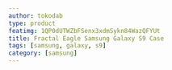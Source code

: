 ```yaml
---
author: tokodab
type: product
featimg: 1QP0dUTWZbFSenx3xdmSykn84WazQFYUt
title: Fractal Eagle Samsung Galaxy S9 Case
tags: [samsung, galaxy, s9]
category: [samsung]
---
```

